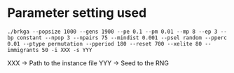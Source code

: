 # Parameter setting used

```
./brkga --popsize 1000 --gens 1900 --pe 0.1 --pm 0.01 --mp 8 --ep 3 --bp constant --npop 3 --npairs 75 --mindist 0.001 --psel random --pperc 0.01 --ptype permutation --pperiod 180 --reset 700 --xelite 80 --immigrants 50 -i XXX -s YYY
```

XXX -> Path to the instance file
YYY -> Seed to the RNG

